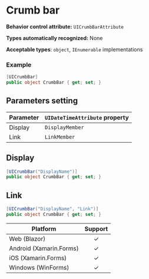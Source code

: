 # Crumb bar

**Behavior control attribute:**  `UICrumbBarAttribute`

**Types automatically recognized:** None

**Acceptable types**: `object`, `IEnumerable` implementations

### Example
```csharp
[UICrumbBar]
public object CrumbBar { get; set; }
```

## Parameters setting

| Parameter | `UIDateTimeAttribute` property | 
| -----------|:------------- 
| Display | `DisplayMember` |
| Link | `LinkMember` |

## Display

```csharp
[UICrumbBar("DisplayName")]
public object CrumbBar { get; set; }
```

## Link

```csharp
[UICrumbBar("DisplayName", "Link")]
public object CrumbBar { get; set; }
```

| Platform | Support | 
| -----------|:-------------:| 
| Web (Blazor) | &check; |
| Android (Xamarin.Forms) | &check; |
| iOS (Xamarin.Forms) | &check; |
| Windows (WinForms) | &check; |